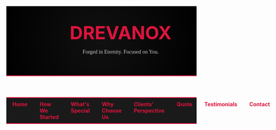 <!DOCTYPE html>
<html lang="en">
<head>
  <meta charset="UTF-8" />
  <meta name="viewport" content="width=device-width, initial-scale=1.0" />
  <title>Drevanox</title>
  <style>
    @import url('https://fonts.googleapis.com/css2?family=Cinzel:wght@700&family=Roboto+Slab&display=swap');

    body {
      margin: 0;
      font-family: 'Roboto Slab', serif;
      color: #fff;
      background-color: #000;
      background-image: url('https://www.transparenttextures.com/patterns/black-linen.png');
      animation: fadeIn 2s ease-in;
    }

    @keyframes fadeIn {
      from { opacity: 0; }
      to { opacity: 1; }
    }

    header {
      padding: 2rem;
      display: flex;
      align-items: center;
      gap: 1rem;
      background: radial-gradient(circle at center, #111 0%, #000 100%);
      border-bottom: 2px solid crimson;
    }
    header img {
      height: 120px;
      animation: zoomIn 1s ease-in-out;
    }
    @keyframes zoomIn {
      from { transform: scale(0.5); opacity: 0; }
      to { transform: scale(1); opacity: 1; }
    }
    header h1 {
      font-family: 'Cinzel', serif;
      font-size: 3rem;
      color: crimson;
      margin: 0;
    }
    nav {
      background-color: #1a1a1a;
      display: flex;
      justify-content: space-around;
      border-top: 2px solid crimson;
      border-bottom: 2px solid crimson;
    }
    nav a {
      color: crimson;
      text-decoration: none;
      font-weight: bold;
      padding: 0.5rem 1rem;
      transition: all 0.3s ease-in-out;
    }
    nav a:hover {
      background-color: crimson;
      color: #000;
    }
    section {
      min-height: 100vh;
      border-bottom: 1px solid #333;
      background-color: rgba(0, 0, 0, 0.85);
      padding: 2rem;
      animation: fadeIn 1.5s ease-in;
    }
    h2 {
      color: crimson;
      font-family: 'Cinzel', serif;
    }
    blockquote {
      font-style: italic;
      border-left: 4px solid crimson;
      padding-left: 1rem;
      color: #ccc;
    }
    footer {
      background-color: #111;
      text-align: center;
      padding: 2rem;
      border-top: 1px solid #333;
    }
    .visual-section {
      display: flex;
      flex-wrap: wrap;
      gap: 1rem;
    }
    .visual-section img {
      width: 100%;
      max-width: 400px;
      height: auto;
      border: 2px solid crimson;
      border-radius: 10px;
      transition: transform 0.3s ease-in-out;
    }
    .visual-section img:hover {
      transform: scale(1.05);
    }
    .quote-text {
      font-family: 'Cinzel', serif;
      font-weight: bold;
      text-align: center;
      font-size: 2rem;
      margin-top: 30vh;
      animation: slideIn 2s ease-in-out;
    }
    .quote-author {
      text-align: center;
      font-size: 1.2rem;
      margin-top: 1rem;
      color: crimson;
    }
    @keyframes slideIn {
      from { transform: translateY(-50px); opacity: 0; }
      to { transform: translateY(0); opacity: 1; }
    }
  </style>
</head>
<body>
  <header>
    <img src="DREVANOX LOGO.png" alt="Drevanox Logo" />
    <div>
      <h1>DREVANOX</h1>
      <p style="color: #ccc; font-family: 'Roboto Slab', serif;">Forged in Eternity. Focused on You.</p>
    </div>
  </header>

  <nav>
    <a href="#main">Home</a>
    <a href="#started">How We Started</a>
    <a href="#special">What's Special</a>
    <a href="#choose">Why Choose Us</a>
    <a href="#clients">Clients' Perspective</a>
    <a href="#quote">Quote</a>
    <a href="#testimonials">Testimonials</a>
    <a href="#contact">Contact</a>
  </nav>

  <section id="main">
    <h2>Main Page</h2>
    <p>Welcome to Drevanox. We are the forge behind the future.</p>
  </section>

  <section id="started">
    <h2>How We Started</h2>
    <p>Drevanox was born from ambition, built on grit, and fueled by the fire of innovation...</p>
    <div class="visual-section">
      <img src="https://images.unsplash.com/photo-1535223289827-42f1e9919769" alt="Journey" />
    </div>
  </section>

  <section id="special">
    <h2>What's Special About Us</h2>
    <p>We mix mythic energy with modern execution. No fluff, just results that speak for themselves.</p>
    <div class="visual-section">
      <img src="https://images.unsplash.com/photo-1556742400-b5c05c9b84b8" alt="Special Approach" />
    </div>
  </section>

  <section id="choose">
    <h2>Why Should People Choose Us?</h2>
    <p>Because we're more than a service — we're an experience crafted to endure.</p>
    <div class="visual-section">
      <img src="https://images.unsplash.com/photo-1605810230434-7631cf222b5c" alt="Why Us" />
    </div>
  </section>

  <section id="clients">
    <h2>Why Our Clients Agree to Work for Us</h2>
    <p>They don’t just stay — they advocate. They believe in what we build together.</p>
    <div class="visual-section">
      <img src="https://images.unsplash.com/photo-1595152772835-219674b2a8a6" alt="Happy Clients" />
    </div>
  </section>

  <section id="quote">
    <div class="quote-text">
      "The best business strategy is a satisfied customer."
    </div>
    <div class="quote-author">
      — CEO, Drevanox
    </div>
  </section>

  <section id="testimonials">
    <h2>Testimonials</h2>
    <p>“Drevanox changed the way we do business.” — A Satisfied Partner</p>
    <p>“Unmatched clarity and results.” — Another Happy Client</p>
    <div class="visual-section">
      <img src="https://images.unsplash.com/photo-1521737604893-d14cc237f11d" alt="Client Testimonials" />
    </div>
  </section>

  <section id="contact">
    <h2>Contact Us</h2>
    <p>Email: contact@drevanox.com</p>
    <p>Phone: +1 234 567 8900</p>
    <p>Location: Everywhere innovation burns bright.</p>
  </section>

  <footer>
    <p>&copy; 2025 Drevanox. All rights reserved.</p>
  </footer>
</body>
</html>

